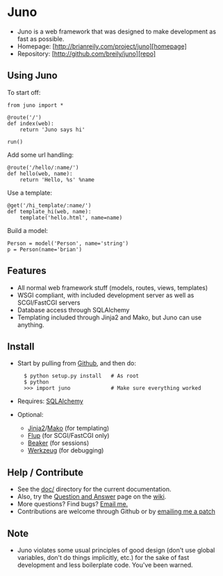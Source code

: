 
Juno
====

* Juno is a web framework that was designed to make development as fast
  as possible.
* Homepage: [http://brianreily.com/project/juno][homepage]
* Repository: [http://github.com/breily/juno][repo]


Using Juno
----------

To start off:

    from juno import *

    @route('/')
    def index(web):
        return 'Juno says hi'

    run()

Add some url handling:

    @route('/hello/:name/')
    def hello(web, name):
        return 'Hello, %s' %name

Use a template:

    @get('/hi_template/:name/')
    def template_hi(web, name):
        template('hello.html', name=name)

Build a model:

    Person = model('Person', name='string')
    p = Person(name='brian')


Features
--------

* All normal web framework stuff (models, routes, views, templates)
* WSGI compliant, with included development server as well as SCGI/FastCGI servers
* Database access through SQLAlchemy
* Templating included through Jinja2 and Mako, but Juno can use anything.


Install
-------

* Start by pulling from [Github][repo], and then do:

        $ python setup.py install   # As root
        $ python
        >>> import juno             # Make sure everything worked

* Requires: [SQLAlchemy][sqlalchemy]
* Optional: 
    * [Jinja2][jinja2]/[Mako][mako] (for templating)
    * [Flup][flup]        (for SCGI/FastCGI only)
    * [Beaker][beaker]      (for sessions)
    * [Werkzeug][werkzeug] (for debugging)


Help / Contribute
-----------------

* See the [doc/][docs] directory for the current documentation.
* Also, try the [Question and Answer][q&a] page on the [wiki][wiki].
* More questions? Find bugs? [Email me.][email]
* Contributions are welcome through Github or by [emailing me a patch][email]


Note
----

* Juno violates some usual principles of good design (don't use global
  variables, don't do things implicitly, etc.) for the sake of fast
  development and less boilerplate code.  You've been warned.


[homepage]:   http://brianreily.com/project/juno
[repo]:       http://github.com/breily/juno/tree/master
[docs]:       http://github.com/breily/juno/tree/master/doc/
[sqlalchemy]: http://www.sqlalchemy.org
[jinja2]:     http://jinja.pocoo.org/2/
[mako]:       http://www.makotemplates.org
[flup]:       http://trac.saddi.org/flup/
[beaker]:     http://wiki.pylonshq.com/display/beaker/Home
[email]:      mailto:brian@brianreily.com
[wiki]:       http://wiki.github.com/breily/juno/
[q&a]:        http://wiki.github.com/breily/juno/questions-and-answers
[werkzeug]:   http://dev.pocoo.org/projects/werkzeug
